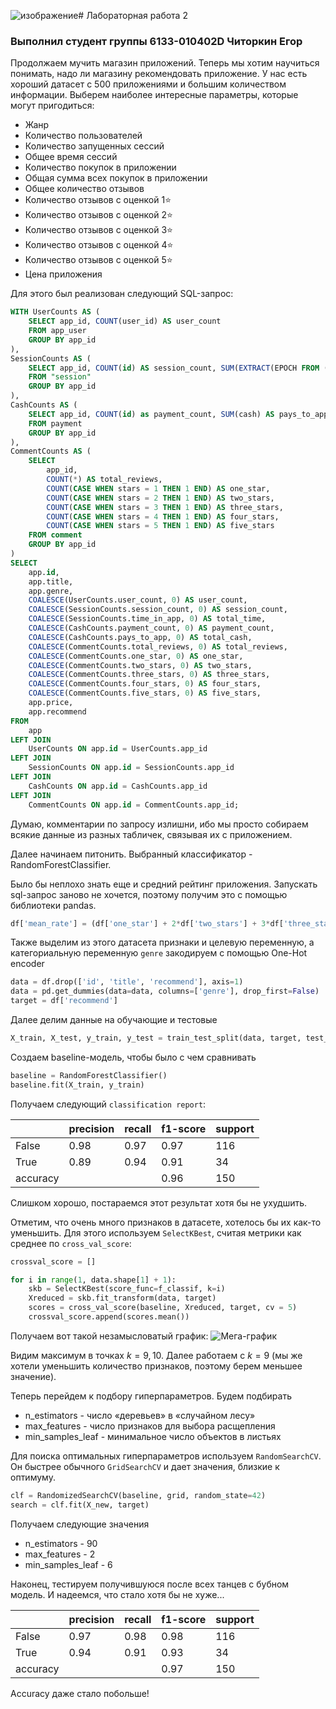 ![изображение](https://github.com/Mr-Egorchik/DB-in-Enterprise/assets/78895530/a8441b5b-699d-49fd-9d3e-ae02e6a42bc8)# Лабораторная работа 2
### Выполнил студент группы 6133-010402D Читоркин Егор

Продолжаем мучить магазин приложений. Теперь мы хотим научиться понимать, надо ли магазину рекомендовать приложение. У нас есть хороший датасет с 500 приложениями и большим количеством информации. Выберем наиболее интересные параметры, которые могут пригодиться:

- Жанр
- Количество пользователей
- Количество запущенных сессий
- Общее время сессий
- Количество покупок в приложении
- Общая сумма всех покупок в приложении
- Общее количество отзывов
- Количество отзывов с оценкой 1⭐
- Количество отзывов с оценкой 2⭐
- Количество отзывов с оценкой 3⭐
- Количество отзывов с оценкой 4⭐
- Количество отзывов с оценкой 5⭐
- Цена приложения

Для этого был реализован следующий SQL-запрос:
```sql
WITH UserCounts AS (
    SELECT app_id, COUNT(user_id) AS user_count
    FROM app_user
    GROUP BY app_id
),
SessionCounts AS (
    SELECT app_id, COUNT(id) AS session_count, SUM(EXTRACT(EPOCH FROM (end_date - start_date))) AS time_in_app
    FROM "session"
    GROUP BY app_id
),
CashCounts AS (
	SELECT app_id, COUNT(id) as payment_count, SUM(cash) AS pays_to_app
	FROM payment
	GROUP BY app_id
),
CommentCounts AS (
	SELECT
    	app_id,
		COUNT(*) AS total_reviews,
		COUNT(CASE WHEN stars = 1 THEN 1 END) AS one_star,
		COUNT(CASE WHEN stars = 2 THEN 1 END) AS two_stars,
		COUNT(CASE WHEN stars = 3 THEN 1 END) AS three_stars,
		COUNT(CASE WHEN stars = 4 THEN 1 END) AS four_stars,
		COUNT(CASE WHEN stars = 5 THEN 1 END) AS five_stars
	FROM comment
	GROUP BY app_id
)
SELECT 
    app.id, 
    app.title, 
    app.genre,
    COALESCE(UserCounts.user_count, 0) AS user_count,
    COALESCE(SessionCounts.session_count, 0) AS session_count,
    COALESCE(SessionCounts.time_in_app, 0) AS total_time,
    COALESCE(CashCounts.payment_count, 0) AS payment_count,
    COALESCE(CashCounts.pays_to_app, 0) AS total_cash,
    COALESCE(CommentCounts.total_reviews, 0) AS total_reviews,
    COALESCE(CommentCounts.one_star, 0) AS one_star,
    COALESCE(CommentCounts.two_stars, 0) AS two_stars,
    COALESCE(CommentCounts.three_stars, 0) AS three_stars,
    COALESCE(CommentCounts.four_stars, 0) AS four_stars,
    COALESCE(CommentCounts.five_stars, 0) AS five_stars,
    app.price,
    app.recommend
FROM 
    app
LEFT JOIN 
    UserCounts ON app.id = UserCounts.app_id
LEFT JOIN 
    SessionCounts ON app.id = SessionCounts.app_id
LEFT JOIN 
    CashCounts ON app.id = CashCounts.app_id
LEFT JOIN 
    CommentCounts ON app.id = CommentCounts.app_id;

```

Думаю, комментарии по запросу излишни, ибо мы просто собираем всякие данные из разных табличек, связывая их с приложением.

Далее начинаем питонить. Выбранный классификатор - RandomForestClassifier.

Было бы неплохо знать еще и средний рейтинг приложения. Запускать sql-запрос заново не хочется, поэтому получим это с помощью библиотеки pandas.

```py
df['mean_rate'] = (df['one_star'] + 2*df['two_stars'] + 3*df['three_stars'] + 4*df['four_stars'] + 5*df['five_stars']) / df['total_reviews']
```

Также выделим из этого датасета признаки и целевую переменную, а категориальную переменную `genre` закодируем с помощью One-Hot encoder

```py
data = df.drop(['id', 'title', 'recommend'], axis=1)
data = pd.get_dummies(data=data, columns=['genre'], drop_first=False)
target = df['recommend']
```

Далее делим данные на обучающие и тестовые
```py
X_train, X_test, y_train, y_test = train_test_split(data, target, test_size = 0.3, random_state = 42)
```

Создаем baseline-модель, чтобы было с чем сравнивать
```py
baseline = RandomForestClassifier()
baseline.fit(X_train, y_train)
```

Получаем следующий `classification report`:

||precision|recall|f1-score|support|
|-|---------|------|--------|-------|
|False|0.98|0.97|0.97|116|
|True|0.89|0.94|0.91|34|
|accuracy|||0.96|150|

Слишком хорошо, постараемся этот результат хотя бы не ухудшить.

Отметим, что очень много признаков в датасете, хотелось бы их как-то уменьшить. Для этого используем `SelectKBest`, считая метрики как среднее по `cross_val_score`:

```py
crossval_score = []

for i in range(1, data.shape[1] + 1):
    skb = SelectKBest(score_func=f_classif, k=i)
    Xreduced = skb.fit_transform(data, target)
    scores = cross_val_score(baseline, Xreduced, target, cv = 5)
    crossval_score.append(scores.mean())
```

Получаем вот такой незамысловатый график:
![Мега-график](/ЛР2/img/plot.png)

Видим максимум в точках $k=9, 10$. Далее работаем с $k=9$ (мы же хотели уменьшить количество признаков, поэтому берем меньшее значение).

Теперь перейдем к подбору гиперпараметров. Будем подбирать
- n_estimators - число «деревьев» в «случайном лесу»
- max_features - число признаков для выбора расщепления
- min_samples_leaf - минимальное число объектов в листьях

Для поиска оптимальных гиперпараметров используем `RandomSearchCV`. Он быстрее обычного `GridSearchCV` и дает значения, близкие к оптимуму.

```py
clf = RandomizedSearchCV(baseline, grid, random_state=42)
search = clf.fit(X_new, target)
```

Получаем следующие значения
- n_estimators - 90
- max_features - 2
- min_samples_leaf - 6

Наконец, тестируем получившуюся после всех танцев с бубном модель. И надеемся, что стало хотя бы не хуже...

||precision|recall|f1-score|support|
|-|---------|------|--------|-------|
|False|0.97|0.98|0.98|116|
|True|0.94|0.91|0.93|34|
|accuracy|||0.97|150|

Accuracy даже стало побольше!
